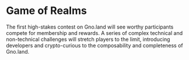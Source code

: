 # Game of Realms

The first high-stakes contest on Gno.land will see worthy participants compete for membership and rewards.
A series of complex technical and non-technical challenges will stretch players to the limit,
introducing developers and crypto-curious to the composability and completeness of Gno.land.
